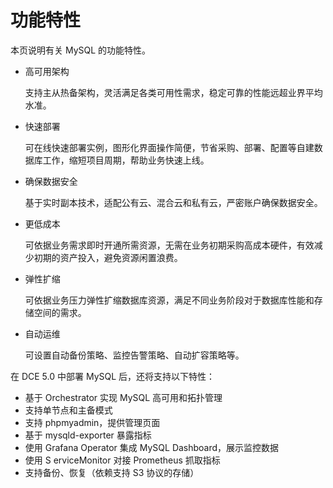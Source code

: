 # 功能特性

本页说明有关 MySQL 的功能特性。

- 高可用架构

    支持主从热备架构，灵活满足各类可用性需求，稳定可靠的性能远超业界平均水准。

- 快速部署

    可在线快速部署实例，图形化界面操作简便，节省采购、部署、配置等自建数据库工作，缩短项目周期，帮助业务快速上线。

- 确保数据安全

    基于实时副本技术，适配公有云、混合云和私有云，严密账户确保数据安全。

- 更低成本

    可依据业务需求即时开通所需资源，无需在业务初期采购高成本硬件，有效减少初期的资产投入，避免资源闲置浪费。

- 弹性扩缩

    可依据业务压力弹性扩缩数据库资源，满足不同业务阶段对于数据库性能和存储空间的需求。

- 自动运维

    可设置自动备份策略、监控告警策略、自动扩容策略等。

在 DCE 5.0 中部署 MySQL 后，还将支持以下特性：

- 基于 Orchestrator 实现 MySQL 高可用和拓扑管理
- 支持单节点和主备模式
- 支持 phpmyadmin，提供管理页面
- 基于 mysqld-exporter 暴露指标
- 使用 Grafana Operator 集成 MySQL Dashboard，展示监控数据
- 使用 S erviceMonitor 对接 Prometheus 抓取指标
- 支持备份、恢复（依赖支持 S3 协议的存储）
